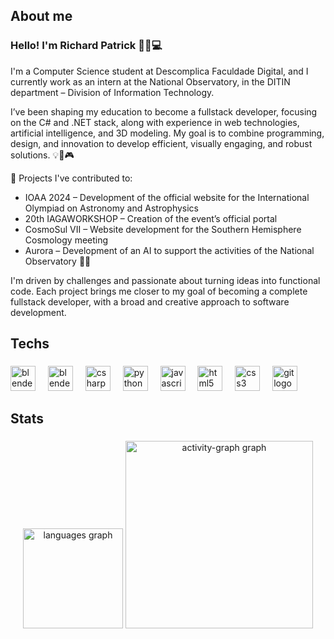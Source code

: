 <h2 align="left">About me</h2>

###
<h3>Hello! I'm Richard Patrick 🖖🏼💻</h3>
I'm a Computer Science student at Descomplica Faculdade Digital, and I currently work as an intern at the National Observatory, in the DITIN department – Division of Information Technology.

I’ve been shaping my education to become a fullstack developer, focusing on the C# and .NET stack, along with experience in web technologies, artificial intelligence, and 3D modeling. My goal is to combine programming, design, and innovation to develop efficient, visually engaging, and robust solutions. 💡🧠🎮

🔧 Projects I've contributed to:
<ul>
  <li>IOAA 2024 – Development of the official website for the International Olympiad on Astronomy and Astrophysics</li>
  <li>20th IAGAWORKSHOP – Creation of the event’s official portal</li>
  <li>CosmoSul VII – Website development for the Southern Hemisphere Cosmology meeting</li>
  <li>Aurora – Development of an AI to support the activities of the National Observatory 🤖✨</li>
</ul>

I'm driven by challenges and passionate about turning ideas into functional code. Each project brings me closer to my goal of becoming a complete fullstack developer, with a broad and creative approach to software development.

###

<h2 align="left">Techs</h2>

###

<div align="left">
  <img src="https://skillicons.dev/icons?i=blender" height="40" alt="blender logo"  />
  <img width="12" />
  <img src="https://skillicons.dev/icons?i=unity" height="40" alt="blender logo"  />
  <img width="12" />
  <img src="https://skillicons.dev/icons?i=cs" height="40" alt="csharp logo"  />
  <img width="12" />
  <img src="https://skillicons.dev/icons?i=py" height="40" alt="python logo"  />
  <img width="12" />
  <img src="https://cdn.jsdelivr.net/gh/devicons/devicon/icons/javascript/javascript-original.svg" height="40" alt="javascript logo"  />
  <img width="12" />
  <img src="https://skillicons.dev/icons?i=html" height="40" alt="html5 logo"  />
  <img width="12" />
  <img src="https://skillicons.dev/icons?i=css" height="40" alt="css3 logo"  />
  <img width="12" />
  <img src="https://skillicons.dev/icons?i=git" height="40" alt="git logo"  />
</div>

###

<h2 align="left">Stats</h2>

###

<div align="center">
  <img src="https://github-readme-stats.vercel.app/api/top-langs?username=Rychpack&locale=en&hide_title=false&layout=compact&card_width=320&langs_count=5&theme=nightowl&hide_border=false&order=2" height="160" alt="languages graph"  />
  <img src="https://github-readme-activity-graph.vercel.app/graph?username=Rychpack&radius=16&theme=nightowl&area=true&order=5" height="300" alt="activity-graph graph"  />
</div>

###

